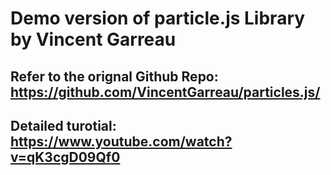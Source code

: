 # Demo version of particle.js Library by Vincent Garreau

## Refer to the orignal Github Repo: https://github.com/VincentGarreau/particles.js/
## Detailed turotial: https://www.youtube.com/watch?v=qK3cgD09Qf0
